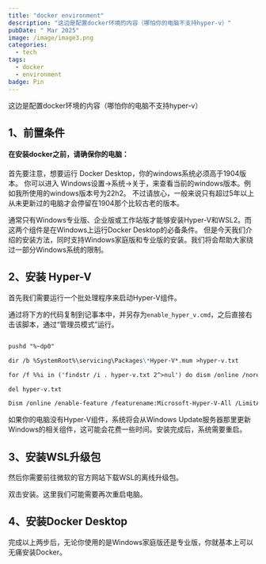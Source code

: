 ```yaml
---
title: "docker environment"
description: "这边是配置docker环境的内容（哪怕你的电脑不支持hyper-v）"
pubDate: " Mar 2025"
image: /image/image3.png
categories:
  - tech
tags:
  - docker
  - environment
badge: Pin
---
```


这边是配置docker环境的内容（哪怕你的电脑不支持hyper-v）

## 1、前置条件

#### 在安装docker之前，请确保你的电脑：
首先要注意，想要运行 Docker Desktop，你的windows系统必须高于1904版本。
你可以进入 Windows设置→系统→关于，来查看当前的windows版本。例如我所使用的windows版本号为22h2。
不过请放心，一般来说只有超过5年以上从未更新过的电脑才会停留在1904那个比较古老的版本。

通常只有Windows专业版、企业版或工作站版才能够安装Hyper-V和WSL2。而这两个组件是在Windows上运行Docker Desktop的必备条件。
但是今天我们介绍的安装方法，同时支持Windows家庭版和专业版的安装。我们将会帮助大家绕过一部分Windows系统的限制。

## 2、安装 Hyper-V

首先我们需要运行一个批处理程序来启动Hyper-V组件。

通过将下方的代码复制到记事本中，并另存为`enable_hyper_v.cmd`，之后直接右击该脚本，通过“管理员模式”运行。

````markdown mockup-code

pushd "%~dp0"

dir /b %SystemRoot%\servicing\Packages\*Hyper-V*.mum >hyper-v.txt

for /f %%i in ('findstr /i . hyper-v.txt 2^>nul') do dism /online /norestart /add-package:"%SystemRoot%\servicing\Packages\%%i"

del hyper-v.txt

Dism /online /enable-feature /featurename:Microsoft-Hyper-V-All /LimitAccess /ALL

````

如果你的电脑没有Hyper-V组件，系统将会从Windows Update服务器那里更新Windows的相关组件，这可能会花费一些时间。安装完成后，系统需要重启。

## 3、安装WSL升级包

然后你需要前往微软的官方网站下载WSL的离线升级包。

双击安装。这里我们可能需要再次重启电脑。


## 4、安装Docker Desktop

完成以上两步后，无论你使用的是Windows家庭版还是专业版，你就基本上可以无痛安装Docker。